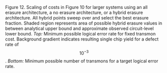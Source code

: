 Figure 12. Scaling of costs in Figure 10 for larger systems using an all erasure architecture, a no erasure architecture, or a hybrid erasure architecture. All hybrid points sweep over and select the best erasure fraction. Shaded region represents area of possible hybrid erasure values in between analytical upper bound and approximate observed circuit-level lower bound. *Top:* Minimum possible logical error rate for fixed transmon cost. Background gradient indicates resulting single chip yield for a defect rate of $$10^{-3}$$. *Bottom:* Minimum possible number of transmons for a target logical error rate.